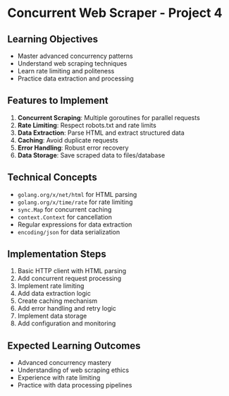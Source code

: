 # Concurrent Web Scraper - Project 4

## Learning Objectives
- Master advanced concurrency patterns
- Understand web scraping techniques
- Learn rate limiting and politeness
- Practice data extraction and processing

## Features to Implement
1. **Concurrent Scraping**: Multiple goroutines for parallel requests
2. **Rate Limiting**: Respect robots.txt and rate limits
3. **Data Extraction**: Parse HTML and extract structured data
4. **Caching**: Avoid duplicate requests
5. **Error Handling**: Robust error recovery
6. **Data Storage**: Save scraped data to files/database

## Technical Concepts
- `golang.org/x/net/html` for HTML parsing
- `golang.org/x/time/rate` for rate limiting
- `sync.Map` for concurrent caching
- `context.Context` for cancellation
- Regular expressions for data extraction
- `encoding/json` for data serialization

## Implementation Steps
1. Basic HTTP client with HTML parsing
2. Add concurrent request processing
3. Implement rate limiting
4. Add data extraction logic
5. Create caching mechanism
6. Add error handling and retry logic
7. Implement data storage
8. Add configuration and monitoring

## Expected Learning Outcomes
- Advanced concurrency mastery
- Understanding of web scraping ethics
- Experience with rate limiting
- Practice with data processing pipelines
